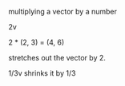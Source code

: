 multiplying a vector by a number

2v

2 * (2, 3) = (4, 6)

stretches out the vector by 2.

1/3v shrinks it by 1/3